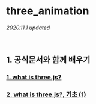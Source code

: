 # three_animation
*2020.11.1 updated*

<br/>

## 1. 공식문서와 함께 배우기

### <a href="https://github.com/KumJungMin/three_animation/blob/main/0.start/0.md"> 1. what is three.js? </a>

### <a href="https://github.com/KumJungMin/three_animation/blob/main/1.fundamental_1/three%20js%20b821a16253954afcafebad4f6545977a.md"> 2. what is three.js?, 기초 (1) </a>
